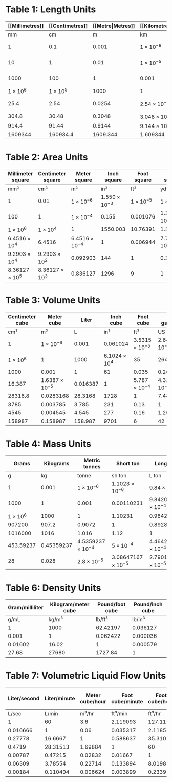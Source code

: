 # Table 1: Length Units
| [[Millimetres]] | [[Centimetres]] | [[Metre\|Metres]] | [[Kilometres]] | [[Inches]] | [[Feet]] | [[Yards]] | [[Miles]] |
| ---- | ---- | ---- | ---- | ---- | ---- | ---- | ---- |
| mm | cm | m | km | in | ft | yd | mi |
| $1$ | $0.1$ | $0.001$ | $1\times10^{-6}$ | $3.937\times10^{-2}$ | $3.281\times10^{-3}$ | $1.094\times10^{-3}$ | $6.21\times10^{-7}$ |
| $10$ | $1$ | $0.01$ | $1\times10^{-5}$ | $0.3937$ | $0.03281$ | $0.01094$ | $6.2137\times10^{-6}$ |
| $1000$ | $100$ | $1$ | $0.001$ | $39.37008$ | $3.28084$ | $1.093613$ | $6.213712\times10^{-4}$ |
| $1\times10^{6}$ | $1\times10^{5}$ | $1000$ | $1$ | $39370.0787$ | $3280.8399$ | $1093.6133$ | $0.621371$ |
| $25.4$ | $2.54$ | $0.0254$ | $2.54\times10^{-5}$ | $1$ | $0.08333$ | $0.02778$ | $1.5783\times10^{-5}$ |
| $304.8$ | $30.48$ | $0.3048$ | $3.048\times10^{-4}$ | $12$ | $1$ | $0.33333$ | $0.00018939$ |
| $914.4$ | $91.44$ | $0.9144$ | $9.144\times10^{-4}$ | $36$ | $3$ | $1$ | $0.00056818$ |
| $1609344$ | $160934.4$ | $1609.344$ | $1.609344$ | $63360$ | $5280$ | $1760$ | $1$ |
# Table 2: Area Units
| Millimeter square | Centimeter square | Meter square | Inch square | Foot square | Yard square |
|-------------------------|-------------------------|-------------------|-------------------|-------------------|-------------------|
| mm²                     | cm²                     | m²                | in²               | ft²               | yd²               |
| $1$                     | $0.01$                  | $1\times10^{-6}$  | $1.550\times10^{-3}$ | $1\times10^{-5}$   | $1\times10^{-6}$   |
| $100$                   | $1$                     | $1\times10^{-4}$  | $0.155$           | $0.001076$        | $1.196\times10^{-3}$ |
| $1\times10^{6}$         | $1\times10^{4}$         | $1$               | $1550.003$        | $10.76391$        | $1.19599$         |
| $6.4516\times10^{4}$    | $6.4516$                | $6.4516\times10^{-4}$ | $1$             | $0.006944$        | $7.716\times10^{-4}$ |
| $9.2903\times10^{4}$    | $9.2903\times10^{2}$    | $0.092903$        | $144$             | $1$               | $0.111111$        |
| $8.36127\times10^{5}$   | $8.36127\times10^{3}$   | $0.836127$        | $1296$            | $9$               | $1$               |
# Table 3: Volume Units
| Centimeter cube | Meter cube | Liter | Inch cube | Foot cube | US gallons | Imperial gallons | US barrel (oil) |
|-----------------------|-----------------|-----------|-----------------|-----------------|---------------------|-----------------------------|---------------------------|
| cm³                   | m³              | L         | in³             | ft³             | US gal              | Imp. gal                    | US brl                    |
| $1$                   | $1\times10^{-6}$| $0.001$   | $0.061024$      | $3.5315\times10^{-5}$ | $2.6417\times10^{-4}$ | $2.1997\times10^{-4}$ | $6.29\times10^{-6}$ |
| $1\times10^{6}$       | $1$             | $1000$    | $6.1024\times10^{4}$ | $35$          | $264$               | $220$                      | $6.29$                   |
| $1000$                | $0.001$         | $1$       | $61$            | $0.035$         | $0.264172$          | $0.219969$                 | $0.00629$                |
| $16.387$              | $1.6387\times10^{-5}$ | $0.016387$ | $1$       | $5.787\times10^{-4}$ | $4.329\times10^{-3}$ | $3.6047\times10^{-3}$ | $1.08\times10^{-4}$ |
| $28316.8$             | $0.0283168$     | $28.3168$ | $1728$          | $1$             | $7.48052$           | $6.22884$                 | $0.178107$              |
| $3785$                | $0.003785$      | $3.785$   | $231$           | $0.13$          | $1$                 | $0.832674$                 | $0.02381$               |
| $4545$                | $0.004545$      | $4.545$   | $277$           | $0.16$          | $1.20095$           | $1$                        | $0.028593$              |
| $158987$              | $0.158987$      | $158.987$ | $9701$          | $6$             | $42$                | $35$                       | $1$                      |
# Table 4: Mass Units
| Grams | Kilograms | Metric tonnes | Short ton | Long ton | Pounds | Ounces |
|-----------|----------------|-----------------------|--------------------|------------------|-------------|-------------|
| g         | kg             | tonne                 | sh ton             | L ton            | lb          | oz          |
| $1$       | $0.001$        | $1\times10^{-6}$      | $1.1023\times10^{-6}$ | $9.84\times10^{-7}$ | $0.00220462$ | $0.03527396$ |
| $1000$    | $1$            | $0.001$               | $0.00110231$       | $9.8420653\times10^{-4}$ | $2.20462$    | $35.27396$   |
| $1\times10^{6}$ | $1000$    | $1$                   | $1.10231$          | $0.98420653$     | $2204.62262$| $35273.9619$ |
| $907200$  | $907.2$        | $0.9072$              | $1$                | $0.89285714$     | $2000$      | $32000$      |
| $1016000$ | $1016$         | $1.016$               | $1.12$             | $1$              | $2240$      | $35840$      |
| $453.59237$ | $0.45359237$ | $4.5359237\times10^{-4}$ | $5\times10^{-4}$ | $4.46428571\times10^{-4}$ | $1$         | $16$         |
| $28$      | $0.028$        | $2.8\times10^{-5}$    | $3.08647167\times10^{-5}$ | $2.79017857\times10^{-5}$ | $0.0625$    | $1$          |
# Table 6: Density Units
| Gram/milliliter | Kilogram/meter cube | Pound/foot cube | Pound/inch cube |
|------------------------|-----------------------------|--------------------------|--------------------------|
| g/mL                   | kg/m³                       | lb/ft³                   | lb/in³                   |
| $1$                    | $1000$                      | $62.42197$               | $0.036127$               |
| $0.001$                | $1$                         | $0.062422$               | $0.000036$               |
| $0.01602$              | $16.02$                     | $1$                      | $0.000579$               |
| $27.68$                | $27680$                     | $1727.84$                | $1$                      |
# Table 7: Volumetric Liquid Flow Units
| Liter/second | Liter/minute | Meter cube/hour | Foot cube/minute | Foot cube/hour | US gallons/minute | US barrels (oil)/day |
|----------------------|----------------------|-------------------------|----------------------------|-------------------------|-----------------------------|---------------------------------|
| L/sec                | L/min                | m³/hr                   | ft³/min                    | ft³/hr                  | gal/min                     | US brl/d                         |
| $1$                  | $60$                 | $3.6$                   | $2.119093$                 | $127.1197$              | $15.85037$                  | $543.4783$                       |
| $0.016666$           | $1$                  | $0.06$                  | $0.035317$                 | $2.118577$              | $0.264162$                  | $9.057639$                       |
| $0.27778$            | $16.6667$            | $1$                     | $0.588637$                 | $35.3102$               | $4.40288$                   | $150.9661$                       |
| $0.4719$             | $28.31513$           | $1.69884$               | $1$                        | $60$                    | $7.48052$                   | $256.4674$                       |
| $0.00787$            | $0.47215$            | $0.02832$               | $0.01667$                  | $1$                     | $0.124689$                  | $4.275326$                       |
| $0.06309$            | $3.78554$            | $0.22714$               | $0.133894$                 | $8.01983$               | $1$                         | $34.28804$                       |
| $0.00184$            | $0.110404$           | $0.006624$              | $0.003899$                 | $0.2339$                | $0.029165$                  | $1$                              |